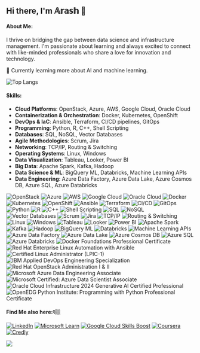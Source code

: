 ## Hi there, I'm 𝔸𝕣𝕒𝕤𝕙 👋
<!--
**6arash6/6arash6** is a ✨ _special_ ✨ repository because its `README.md` (this file) appears on your GitHub profile.

Here are some ideas to get you started:

- 🔭 I’m currently working on ...
- 🌱 I’m currently learning ...
- 👯 I’m looking to collaborate on ...
- 🤔 I’m looking for help with ...
- 💬 Ask me about ...
- 📫 How to reach me: ...
- 😄 Pronouns: ...
- ⚡ Fun fact: ...
-->
#### About Me:
I thrive on bridging the gap between data science and infrastructure management. I'm passionate about learning and always excited to connect with like-minded professionals who share a love for innovation and technology.

🌱 Currently learning more about AI and machine learning.

![Top Langs](https://github-readme-stats.vercel.app/api/top-langs/?username=6arash6&hide_progress=true)

#### Skills:
- **Cloud Platforms**: OpenStack, Azure, AWS, Google Cloud, Oracle Cloud
- **Containerization & Orchestration**: Docker, Kubernetes, OpenShift
- **DevOps & IaC**: Ansible, Terraform, CI/CD pipelines, GitOps
- **Programming**: Python, R, C++, Shell Scripting
- **Databases**: SQL, NoSQL, Vector Databases
- **Agile Methodologies**: Scrum, Jira
- **Networking**: TCP/IP, Routing & Switching
- **Operating Systems**: Linux, Windows
- **Data Visualization**: Tableau, Looker, Power BI
- **Big Data**: Apache Spark, Kafka, Hadoop
- **Data Science & ML**: BigQuery ML, Databricks, Machine Learning APIs
- **Data Engineering**: Azure Data Factory, Azure Data Lake, Azure Cosmos DB, Azure SQL, Azure Databricks


![OpenStack](https://img.shields.io/badge/OpenStack-ED1944?style=for-the-badge&logo=openstack&logoColor=white)
![Azure](https://img.shields.io/badge/Azure-0078D4?style=for-the-badge&logo=microsoft-azure&logoColor=white)
![AWS](https://img.shields.io/badge/AWS-232F3E?style=for-the-badge&logo=amazon-aws&logoColor=white)
![Google Cloud](https://img.shields.io/badge/Google%20Cloud-4285F4?style=for-the-badge&logo=google-cloud&logoColor=white)
![Oracle Cloud](https://img.shields.io/badge/Oracle%20Cloud-F80000?style=for-the-badge&logo=oracle&logoColor=white)
![Docker](https://img.shields.io/badge/Docker-2496ED?style=for-the-badge&logo=docker&logoColor=white)
![Kubernetes](https://img.shields.io/badge/Kubernetes-326CE5?style=for-the-badge&logo=kubernetes&logoColor=white)
![OpenShift](https://img.shields.io/badge/OpenShift-EE0000?style=for-the-badge&logo=red-hat-openshift&logoColor=white)
![Ansible](https://img.shields.io/badge/Ansible-EE0000?style=for-the-badge&logo=ansible&logoColor=white)
![Terraform](https://img.shields.io/badge/Terraform-7B42BC?style=for-the-badge&logo=terraform&logoColor=white)
![CI/CD](https://img.shields.io/badge/CI%2FCD-004880?style=for-the-badge&logo=continuous-integration&logoColor=white)
![GitOps](https://img.shields.io/badge/GitOps-1199FA?style=for-the-badge&logo=git&logoColor=white)
![Python](https://img.shields.io/badge/Python-3776AB?style=for-the-badge&logo=python&logoColor=white)
![R](https://img.shields.io/badge/R-276DC3?style=for-the-badge&logo=r&logoColor=white)
![C++](https://img.shields.io/badge/C++-00599C?style=for-the-badge&logo=c%2B%2B&logoColor=white)
![Shell Scripting](https://img.shields.io/badge/Shell_Scripting-4EAA25?style=for-the-badge&logo=gnu-bash&logoColor=white)
![SQL](https://img.shields.io/badge/SQL-4479A1?style=for-the-badge&logo=postgresql&logoColor=white)
![NoSQL](https://img.shields.io/badge/NoSQL-005571?style=for-the-badge&logo=mongodb&logoColor=white)
![Vector Databases](https://img.shields.io/badge/Vector_Databases-FF6F00?style=for-the-badge&logo=vector-database&logoColor=white)
![Scrum](https://img.shields.io/badge/Scrum-6DB33F?style=for-the-badge&logo=scrum&logoColor=white)
![Jira](https://img.shields.io/badge/Jira-0052CC?style=for-the-badge&logo=jira&logoColor=white)
![TCP/IP](https://img.shields.io/badge/TCP/IP-008080?style=for-the-badge&logo=internet-protocol&logoColor=white)
![Routing & Switching](https://img.shields.io/badge/Routing_%26_Switching-1F4E79?style=for-the-badge&logo=networking&logoColor=white)
![Linux](https://img.shields.io/badge/Linux-FCC624?style=for-the-badge&logo=linux&logoColor=white)
![Windows](https://img.shields.io/badge/Windows-0078D6?style=for-the-badge&logo=windows&logoColor=white)
![Tableau](https://img.shields.io/badge/Tableau-E97627?style=for-the-badge&logo=tableau&logoColor=white)
![Looker](https://img.shields.io/badge/Looker-4285F4?style=for-the-badge&logo=looker&logoColor=white)
![Power BI](https://img.shields.io/badge/Power%20BI-F2C811?style=for-the-badge&logo=power-bi&logoColor=white)
![Apache Spark](https://img.shields.io/badge/Apache%20Spark-E25A1C?style=for-the-badge&logo=apache-spark&logoColor=white)
![Kafka](https://img.shields.io/badge/Kafka-231F20?style=for-the-badge&logo=apache-kafka&logoColor=white)
![Hadoop](https://img.shields.io/badge/Hadoop-66CCFF?style=for-the-badge&logo=apache-hadoop&logoColor=white)
![BigQuery ML](https://img.shields.io/badge/BigQuery-4285F4?style=for-the-badge&logo=google-cloud&logoColor=white)
![Databricks](https://img.shields.io/badge/Databricks-FC2D42?style=for-the-badge&logo=databricks&logoColor=white)
![Machine Learning APIs](https://img.shields.io/badge/Machine_Learning_APIs-FF6F00?style=for-the-badge&logo=machine-learning&logoColor=white)
![Azure Data Factory](https://img.shields.io/badge/Azure%20Data%20Factory-0078D4?style=for-the-badge&logo=microsoft-azure&logoColor=white)
![Azure Data Lake](https://img.shields.io/badge/Azure%20Data%20Lake-0078D4?style=for-the-badge&logo=microsoft-azure&logoColor=white)
![Azure Cosmos DB](https://img.shields.io/badge/Azure%20Cosmos%20DB-0078D4?style=for-the-badge&logo=microsoft-azure&logoColor=white)
![Azure SQL](https://img.shields.io/badge/Azure%20SQL-0078D4?style=for-the-badge&logo=microsoft-azure&logoColor=white)
![Azure Databricks](https://img.shields.io/badge/Azure%20Databricks-0078D4?style=for-the-badge&logo=microsoft-azure&logoColor=white)
![Docker Foundations Professional Certificate](https://img.shields.io/badge/Docker%20Foundations%20Professional%20Certificate-2496ED?style=for-the-badge&logo=docker&logoColor=white)
![Red Hat Enterprise Linux Automation with Ansible](https://img.shields.io/badge/Red%20Hat%20Enterprise%20Linux%20Automation%20with%20Ansible-EE0000?style=for-the-badge&logo=red-hat&logoColor=white)
![Certified Linux Administrator (LPIC-1)](https://img.shields.io/badge/Certified%20Linux%20Administrator%20(LPIC--1)-FCC624?style=for-the-badge&logo=linux&logoColor=white)
![IBM Applied DevOps Engineering Specialization](https://img.shields.io/badge/IBM%20Applied%20DevOps%20Engineering%20Specialization-052FAD?style=for-the-badge&logo=ibm&logoColor=white)
![Red Hat OpenStack Administration I & II](https://img.shields.io/badge/Red%20Hat%20OpenStack%20Administration%20I%20&%20II-EE0000?style=for-the-badge&logo=red-hat&logoColor=white)
![Microsoft Azure Data Engineering Associate](https://img.shields.io/badge/Microsoft%20Azure%20Data%20Engineering%20Associate-0078D4?style=for-the-badge&logo=microsoft-azure&logoColor=white)
![Microsoft Certified: Azure Data Scientist Associate](https://img.shields.io/badge/Microsoft%20Certified%3A%20Azure%20Data%20Scientist%20Associate-0078D4?style=for-the-badge&logo=microsoft-azure&logoColor=white)
![Oracle Cloud Infrastructure 2024 Generative AI Certified Professional](https://img.shields.io/badge/Oracle%20Cloud%20Infrastructure%202024%20Generative%20AI%20Certified%20Professional-F80000?style=for-the-badge&logo=oracle&logoColor=white)
![OpenEDG Python Institute: Programming with Python Professional Certificate](https://img.shields.io/badge/OpenEDG%20Python%20Institute%3A%20Programming%20with%20Python%20Professional%20Certificate-3776AB?style=for-the-badge&logo=python&logoColor=white)

#### Find Me also here:👇🏼
[![LinkedIn](https://img.shields.io/badge/LinkedIn-0A66C2?style=for-the-badge&logo=linkedin&logoColor=white)](https://www.linkedin.com/in/arash-javan/)
[![Microsoft Learn](https://img.shields.io/badge/Microsoft%20Learn-258FFA?style=for-the-badge&logo=microsoft&logoColor=white)](https://learn.microsoft.com/en-us/users/arashjavan)
[![Google Cloud Skills Boost](https://img.shields.io/badge/Google%20Cloud%20Skills%20Boost-4285F4?style=for-the-badge&logo=google-cloud&logoColor=white)](https://www.cloudskillsboost.google/public_profiles/143ec599-b5f0-483e-b5c5-61914e8f90e5)
[![Coursera](https://img.shields.io/badge/Coursera-0056D2?style=for-the-badge&logo=coursera&logoColor=white)](https://www.coursera.org/learner/6arash6)
[![Credly](https://img.shields.io/badge/Credly-FF6F00?style=for-the-badge&logo=credly&logoColor=white)](https://www.credly.com/users/arash-javan-mojarad)

![](https://komarev.com/ghpvc/?username=6arash6)

